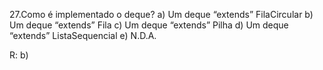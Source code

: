 27.Como é implementado o deque?
    a) Um deque “extends” FilaCircular
    b) Um deque “extends” Fila
    c) Um deque “extends” Pilha
    d) Um deque “extends” ListaSequencial
    e) N.D.A.

R: b)